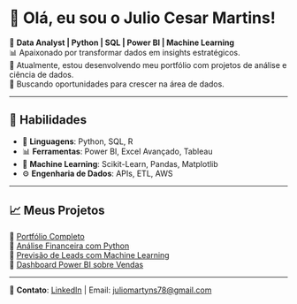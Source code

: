 # 👋 Olá, eu sou o Julio Cesar Martins!

🎯 **Data Analyst | Python | SQL | Power BI | Machine Learning**  
📊 Apaixonado por transformar dados em insights estratégicos.   
🚀 Atualmente, estou desenvolvendo meu portfólio com projetos de análise e ciência de dados.  
🎯 Buscando oportunidades para crescer na área de dados.  

---

## 📌 **Habilidades**
- 🔹 **Linguagens**: Python, SQL, R
- 📊 **Ferramentas**: Power BI, Excel Avançado, Tableau
- 🤖 **Machine Learning**: Scikit-Learn, Pandas, Matplotlib
- ⚙ **Engenharia de Dados**: APIs, ETL, AWS

---

## 📈 **Meus Projetos**
🔹 [Portfólio Completo](https://github.com/JulioMartins1/portfolio)  
🔹 [Análise Financeira com Python](#)  
🔹 [Previsão de Leads com Machine Learning](#)  
🔹 [Dashboard Power BI sobre Vendas](#)  

---

📩 **Contato**: [LinkedIn](https://www.linkedin.com/in/julio-martins-a1a858215) | Email: juliomartyns78@gmail.com
